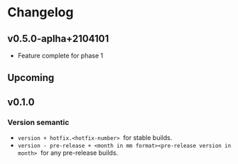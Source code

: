 # Changelog

## v0.5.0-aplha+2104101

- Feature complete for phase 1

## Upcoming

## v0.1.0

### Version semantic

- `version + hotfix.<hotfix-number>` &nbsp;for stable builds.
- `version - pre-release + <month in mm format><pre-release version in month>` &nbsp;for any pre-release builds.
